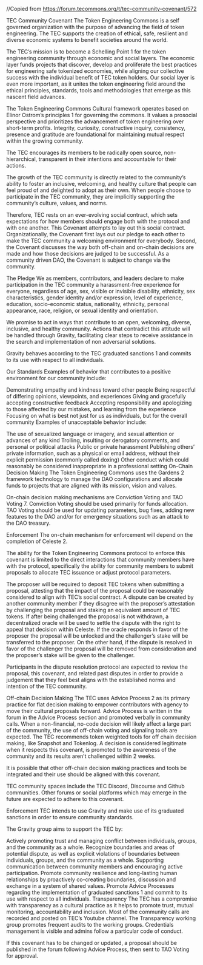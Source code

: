//Copied from https://forum.tecommons.org/t/tec-community-covenant/572  

TEC Community Covenant
The Token Engineering Commons is a self governed organization with the purpose of advancing the field of token engineering. The TEC supports the creation of ethical, safe, resilient and diverse economic systems to benefit societies around the world.

The TEC’s mission is to become a Schelling Point 1 for the token engineering community through economic and social layers. The economic layer funds projects that discover, develop and proliferate the best practices for engineering safe tokenized economies, while aligning our collective success with the individual benefit of TEC token holders. Our social layer is even more important, as it unites the token engineering field around the ethical principles, standards, tools and methodologies that emerge as this nascent field advances.

The Token Engineering Commons Cultural framework operates based on Elinor Ostrom’s principles 1 for governing the commons. It values a prosocial perspective and prioritizes the advancement of token engineering over short-term profits. ‌Integrity, curiosity, constructive inquiry, consistency, presence and gratitude are foundational for maintaining mutual respect within the growing community.‌

The TEC encourages its members to be radically open source, non-hierarchical, transparent in their intentions and accountable for their actions.

The growth of the TEC community is directly related to the community’s ability to foster an inclusive, welcoming, and healthy culture that people can feel proud of and delighted to adopt as their own. When people choose to participate in the TEC community, they are implicitly supporting the community’s culture, values, and norms.

Therefore, TEC rests on an ever-evolving social contract, which sets expectations for how members should engage both with the protocol and with one another. This Covenant attempts to lay out this social contract. Organizationally, the Covenant first lays out our pledge to each other to make the TEC community a welcoming environment for everybody. Second, the Covenant discusses the way both off-chain and on-chain decisions are made and how those decisions are judged to be successful. As a community driven DAO, the Covenant is subject to change via the community.

The Pledge
We as members, contributors, and leaders declare to make participation in the TEC community a harassment-free experience for everyone, regardless of age, sex, visible or invisible disability, ethnicity, sex characteristics, gender identity and/or expression, level of experience, education, socio-economic status, nationality, ethnicity, personal appearance, race, religion, or sexual identity and orientation.

We promise to act in ways that contribute to an open, welcoming, diverse, inclusive, and healthy community. Actions that contradict this attitude will be handled through Gravity, facilitating clear steps to receive assistance in the search and implementation of non adversarial solutions.

Gravity behaves according to the TEC graduated sanctions 1 and commits to its use with respect to all individuals.

Our Standards
Examples of behavior that contributes to a positive environment for our community include:

Demonstrating empathy and kindness toward other people
Being respectful of differing opinions, viewpoints, and experiences
Giving and gracefully accepting constructive feedback
Accepting responsibility and apologizing to those affected by our mistakes, and learning from the experience
Focusing on what is best not just for us as individuals, but for the overall community
Examples of unacceptable behavior include:

The use of sexualized language or imagery, and sexual attention or advances of any kind
Trolling, insulting or derogatory comments, and personal or political attacks
Public or private harassment
Publishing others’ private information, such as a physical or email address, without their explicit permission (commonly called doxing)
Other conduct which could reasonably be considered inappropriate in a professional setting
On-Chain
Decision Making
The Token Engineering Commons uses the Gardens 2 framework technology to manage the DAO configurations and allocate funds to projects that are aligned with its mission, vision and values.

On-chain decision making mechanisms are Conviction Voting and TAO Voting 7. Conviction Voting should be used primarily for funds allocation. TAO Voting should be used for updating parameters, bug fixes, adding new features to the DAO and/or for emergency situations such as an attack to the DAO treasury.

Enforcement
The on-chain mechanism for enforcement will depend on the completion of Celeste 2.

The ability for the Token Engineering Commons protocol to enforce this covenant is limited to the direct interactions that community members have with the protocol, specifically the ability for community members to submit proposals to allocate TEC issuance or adjust protocol parameters.

The proposer will be required to deposit TEC tokens when submitting a proposal, attesting that the impact of the proposal could be reasonably considered to align with TEC’s social contract. A dispute can be created by another community member if they disagree with the proposer’s attestation by challenging the proposal and staking an equivalent amount of TEC tokens. If after being challenged the proposal is not withdrawn, a decentralized oracle will be used to settle the dispute with the right to appeal that decision within Celeste. If the oracle responds in favor of the proposer the proposal will be unlocked and the challenger’s stake will be transferred to the proposer. On the other hand, if the dispute is resolved in favor of the challenger the proposal will be removed from consideration and the proposer’s stake will be given to the challenger.

Participants in the dispute resolution protocol are expected to review the proposal, this covenant, and related past disputes in order to provide a judgement that they feel best aligns with the established norms and intention of the TEC community.

Off-chain
Decision Making
The TEC uses Advice Process 2 as its primary practice for flat decision making to empower contributors with agency to move their cultural proposals forward. Advice Process is written in the forum in the Advice Process section and promoted verbally in community calls. When a non-financial, no-code decision will likely affect a large part of the community, the use of off-chain voting and signaling tools are expected. The TEC recommends token weighted tools for off chain decision making, like Snapshot and Tokenlog. A decision is considered legitimate when it respects this covenant, is promoted to the awareness of the community and its results aren’t challenged within 2 weeks.

It is possible that other off-chain decision making practices and tools be integrated and their use should be aligned with this covenant.

TEC community spaces include the TEC Discord, Discourse and Github communities. Other forums or social platforms which may emerge in the future are expected to adhere to this covenant.

Enforcement
TEC intends to use Gravity and make use of its graduated sanctions in order to ensure community standards.

The Gravity group aims to support the TEC by:

Actively promoting trust and managing conflict between individuals, groups, and the community as a whole.
Recognize boundaries and areas of potential dispute, as well as explicit violations of boundaries between individuals, groups, and the community as a whole.
Supporting communication between community members and encouraging active participation.
Promote community resilience and long-lasting human relationships by proactively co-creating boundaries, discussion and exchange in a system of shared values.
Promote Advice Processes regarding the implementation of graduated sanctions 1 and commit to its use with respect to all individuals.
Transparency
The TEC has a compromise with transparency as a cultural practice as it helps to promote trust, mutual monitoring, accountability and inclusion. Most of the community calls are recorded and posted on TEC’s Youtube channel. The Transparency working group promotes frequent audits to the working groups. Credentials management is visible and admins follow a particular code of conduct.

If this covenant has to be changed or updated, a proposal should be published in the forum following Advice Process, then sent to TAO Voting for approval.